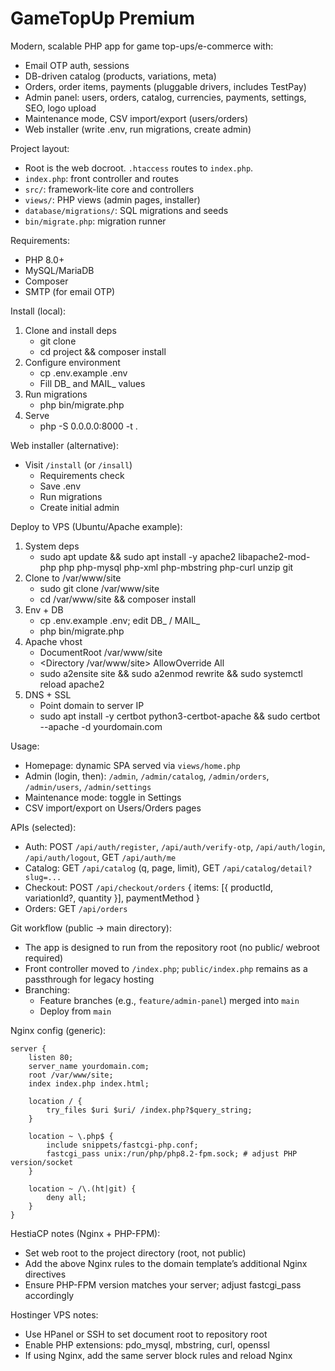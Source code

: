 # GameTopUp Premium

Modern, scalable PHP app for game top-ups/e-commerce with:
- Email OTP auth, sessions
- DB-driven catalog (products, variations, meta)
- Orders, order items, payments (pluggable drivers, includes TestPay)
- Admin panel: users, orders, catalog, currencies, payments, settings, SEO, logo upload
- Maintenance mode, CSV import/export (users/orders)
- Web installer (write .env, run migrations, create admin)

Project layout:
- Root is the web docroot. `.htaccess` routes to `index.php`.
- `index.php`: front controller and routes
- `src/`: framework-lite core and controllers
- `views/`: PHP views (admin pages, installer)
- `database/migrations/`: SQL migrations and seeds
- `bin/migrate.php`: migration runner

Requirements:
- PHP 8.0+
- MySQL/MariaDB
- Composer
- SMTP (for email OTP)

Install (local):
1) Clone and install deps
   - git clone <repo>
   - cd project && composer install
2) Configure environment
   - cp .env.example .env
   - Fill DB_ and MAIL_ values
3) Run migrations
   - php bin/migrate.php
4) Serve
   - php -S 0.0.0.0:8000 -t .

Web installer (alternative):
- Visit `/install` (or `/insall`)
  - Requirements check
  - Save .env
  - Run migrations
  - Create initial admin

Deploy to VPS (Ubuntu/Apache example):
1) System deps
   - sudo apt update && sudo apt install -y apache2 libapache2-mod-php php php-mysql php-xml php-mbstring php-curl unzip git
2) Clone to /var/www/site
   - sudo git clone <repo> /var/www/site
   - cd /var/www/site && composer install
3) Env + DB
   - cp .env.example .env; edit DB_ / MAIL_
   - php bin/migrate.php
4) Apache vhost
   - DocumentRoot /var/www/site
   - <Directory /var/www/site> AllowOverride All </Directory>
   - sudo a2ensite site && sudo a2enmod rewrite && sudo systemctl reload apache2
5) DNS + SSL
   - Point domain to server IP
   - sudo apt install -y certbot python3-certbot-apache && sudo certbot --apache -d yourdomain.com

Usage:
- Homepage: dynamic SPA served via `views/home.php`
- Admin (login, then): `/admin`, `/admin/catalog`, `/admin/orders`, `/admin/users`, `/admin/settings`
- Maintenance mode: toggle in Settings
- CSV import/export on Users/Orders pages

APIs (selected):
- Auth: POST `/api/auth/register`, `/api/auth/verify-otp`, `/api/auth/login`, `/api/auth/logout`, GET `/api/auth/me`
- Catalog: GET `/api/catalog` (q, page, limit), GET `/api/catalog/detail?slug=...`
- Checkout: POST `/api/checkout/orders` { items: [{ productId, variationId?, quantity }], paymentMethod }
- Orders: GET `/api/orders`

Git workflow (public -> main directory):
- The app is designed to run from the repository root (no public/ webroot required)
- Front controller moved to `/index.php`; `public/index.php` remains as a passthrough for legacy hosting
- Branching:
  - Feature branches (e.g., `feature/admin-panel`) merged into `main`
  - Deploy from `main`

Nginx config (generic):
```
server {
    listen 80;
    server_name yourdomain.com;
    root /var/www/site;
    index index.php index.html;

    location / {
        try_files $uri $uri/ /index.php?$query_string;
    }

    location ~ \.php$ {
        include snippets/fastcgi-php.conf;
        fastcgi_pass unix:/run/php/php8.2-fpm.sock; # adjust PHP version/socket
    }

    location ~ /\.(ht|git) {
        deny all;
    }
}
```

HestiaCP notes (Nginx + PHP-FPM):
- Set web root to the project directory (root, not public)
- Add the above Nginx rules to the domain template’s additional Nginx directives
- Ensure PHP-FPM version matches your server; adjust fastcgi_pass accordingly

Hostinger VPS notes:
- Use HPanel or SSH to set document root to repository root
- Enable PHP extensions: pdo_mysql, mbstring, curl, openssl
- If using Nginx, add the same server block rules and reload Nginx